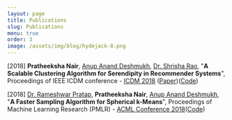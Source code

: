 ```yaml
---
layout: page
title: Publications
slug: Publications
menu: true
order: 3
image: /assets/img/blog/hydejack-8.png
---
```


[2018] **Pratheeksha Nair**, [Anup Anand Deshmukh](https://anup-deshmukh.github.io/),  [Dr. Shrisha Rao](https://www.iiitb.ac.in/faculty_page.php?name=shrisharao), "**A Scalable Clustering Algorithm for Serendipity in Recommender Systems**", Proceedings of IEEE ICDM conference - [ICDM 2018](http://icdm2018.org/) ([Paper](https://www.researchgate.net/publication/327746220_A_Scalable_Clustering_Algorithm_for_Serendipity_in_Recommender_Systems))([Code](https://github.com/nair-p/Serendipitous-Clustering-for-Collaborative-Filtering))

[2018] [Dr. Rameshwar Pratap](https://sites.google.com/site/prataprameshwaryadav/), **Pratheeksha Nair**, [Anup Anand Deshmukh](https://anup-deshmukh.github.io/), "**A Faster Sampling Algorithm for Spherical k-Means**", Proceedings of Machine Learning Research (PMLR) - [ACML Conference 2018](http://www.acml-conf.org/2018/)([Code](https://github.com/nair-p/SPKM))

